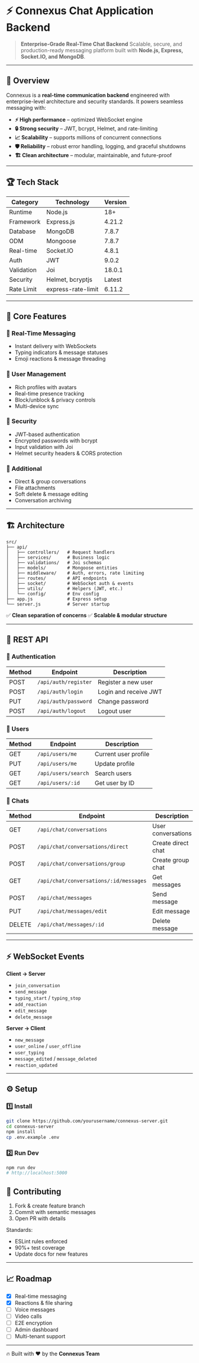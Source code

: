 # ⚡ Connexus Chat Application Backend

> **Enterprise-Grade Real-Time Chat Backend**
> Scalable, secure, and production-ready messaging platform built with **Node.js, Express, Socket.IO, and MongoDB**.

---

## 🚀 Overview

Connexus is a **real-time communication backend** engineered with enterprise-level architecture and security standards. It powers seamless messaging with:

* **⚡ High performance** – optimized WebSocket engine
* **🔒 Strong security** – JWT, bcrypt, Helmet, and rate-limiting
* **📈 Scalability** – supports millions of concurrent connections
* **🛡️ Reliability** – robust error handling, logging, and graceful shutdowns
* **🏗️ Clean architecture** – modular, maintainable, and future-proof

---

## 🏆 Tech Stack

| Category   | Technology         | Version |
| ---------- | ------------------ | ------- |
| Runtime    | Node.js            | 18+     |
| Framework  | Express.js         | 4.21.2  |
| Database   | MongoDB            | 7.8.7   |
| ODM        | Mongoose           | 7.8.7   |
| Real-time  | Socket.IO          | 4.8.1   |
| Auth       | JWT                | 9.0.2   |
| Validation | Joi                | 18.0.1  |
| Security   | Helmet, bcryptjs   | Latest  |
| Rate Limit | express-rate-limit | 6.11.2  |

---

## 🎯 Core Features

### 💬 Real-Time Messaging

* Instant delivery with WebSockets
* Typing indicators & message statuses
* Emoji reactions & message threading

### 👥 User Management

* Rich profiles with avatars
* Real-time presence tracking
* Block/unblock & privacy controls
* Multi-device sync

### 🔐 Security

* JWT-based authentication
* Encrypted passwords with bcrypt
* Input validation with Joi
* Helmet security headers & CORS protection

### 📂 Additional

* Direct & group conversations
* File attachments
* Soft delete & message editing
* Conversation archiving

---

## 🏗️ Architecture

```
src/
├── api/
│   ├── controllers/   # Request handlers
│   ├── services/      # Business logic
│   ├── validations/   # Joi schemas
│   ├── models/        # Mongoose entities
│   ├── middleware/    # Auth, errors, rate limiting
│   ├── routes/        # API endpoints
│   ├── socket/        # WebSocket auth & events
│   ├── utils/         # Helpers (JWT, etc.)
│   └── config/        # Env config
├── app.js             # Express setup
└── server.js          # Server startup
```

✅ **Clean separation of concerns**
✅ **Scalable & modular structure**

---

## 📡 REST API

### 🔐 Authentication

| Method | Endpoint             | Description           |
| ------ | -------------------- | --------------------- |
| POST   | `/api/auth/register` | Register a new user   |
| POST   | `/api/auth/login`    | Login and receive JWT |
| PUT    | `/api/auth/password` | Change password       |
| POST   | `/api/auth/logout`   | Logout user           |

### 👤 Users

| Method | Endpoint            | Description          |
| ------ | ------------------- | -------------------- |
| GET    | `/api/users/me`     | Current user profile |
| PUT    | `/api/users/me`     | Update profile       |
| GET    | `/api/users/search` | Search users         |
| GET    | `/api/users/:id`    | Get user by ID       |

### 💬 Chats

| Method | Endpoint                               | Description        |
| ------ | -------------------------------------- | ------------------ |
| GET    | `/api/chat/conversations`              | User conversations |
| POST   | `/api/chat/conversations/direct`       | Create direct chat |
| POST   | `/api/chat/conversations/group`        | Create group chat  |
| GET    | `/api/chat/conversations/:id/messages` | Get messages       |
| POST   | `/api/chat/messages`                   | Send message       |
| PUT    | `/api/chat/messages/edit`              | Edit message       |
| DELETE | `/api/chat/messages/:id`               | Delete message     |

---

## ⚡ WebSocket Events

**Client → Server**

* `join_conversation`
* `send_message`
* `typing_start` / `typing_stop`
* `add_reaction`
* `edit_message`
* `delete_message`

**Server → Client**

* `new_message`
* `user_online` / `user_offline`
* `user_typing`
* `message_edited` / `message_deleted`
* `reaction_updated`

---

## ⚙️ Setup

### 1️⃣ Install

```bash
git clone https://github.com/yourusername/connexus-server.git
cd connexus-server
npm install
cp .env.example .env
```

### 2️⃣ Run Dev

```bash
npm run dev
# http://localhost:5000
```



## 🤝 Contributing

1. Fork & create feature branch
2. Commit with semantic messages
3. Open PR with details

Standards:

* ESLint rules enforced
* 90%+ test coverage
* Update docs for new features

---

## 📈 Roadmap

* [x] Real-time messaging
* [x] Reactions & file sharing
* [ ] Voice messages
* [ ] Video calls
* [ ] E2E encryption
* [ ] Admin dashboard
* [ ] Multi-tenant support

---


🔥 Built with ❤️ by the **Connexus Team**
